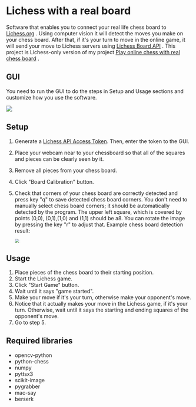 # Lichess with a real board
Software that enables you to connect your real life chess board to [Lichess.org](https://lichess.org/) . Using computer vision it will detect the moves you make on your chess board. After that, if it's your turn to move in the online game, it will send your move to Lichess servers using [Lichess Board API](https://lichess.org/blog/XlRW5REAAB8AUJJ-/welcome-lichess-boards) . This project is Lichess-only version of my project [Play online chess with real chess board](https://github.com/karayaman/Play-online-chess-with-real-chess-board) .

## GUI

You need to run the GUI to do the steps in Setup and Usage sections and customize how you use the software.

![](https://github.com/karayaman/lichess-with-a-real-board/raw/main/gui.jpg)

## Setup

1. Generate a  [Lichess API Access Token](https://lichess.org/account/oauth/token/create?scopes[]=board:play&description=Lichess+with+a+real+board). Then, enter the token to the GUI.

2. Place your webcam near to your chessboard so that all of the squares and pieces can be clearly seen by it.

3. Remove all pieces from your chess board.

4. Click "Board Calibration" button.

5. Check that corners of your chess board are correctly detected and press key "q" to save detected chess board corners. You don't need to manually select chess board corners; it should be automatically detected by the program. The upper left square, which is covered by points (0,0), (0,1),(1,0) and (1,1) should be a8. You can rotate the image by pressing the key "r" to adjust that. Example chess board detection result:

   <img src="https://github.com/karayaman/lichess-with-a-real-board/raw/main/chessboard_detection_result.jpg" style="zoom:67%;" />

## Usage

1. Place pieces of the chess board to their starting position.
2. Start the Lichess game.
3. Click "Start Game" button.
5.  Wait until it says "game started".
6. Make your move if it's your turn, otherwise make your opponent's move.
8. Notice that it actually makes your move in the Lichess game, if it's your turn. Otherwise, wait until it says the starting and ending squares of the opponent's move. 
9. Go to step 5.

## Required libraries

- opencv-python
- python-chess
- numpy
- pyttsx3
- scikit-image
- pygrabber
- mac-say
- berserk
